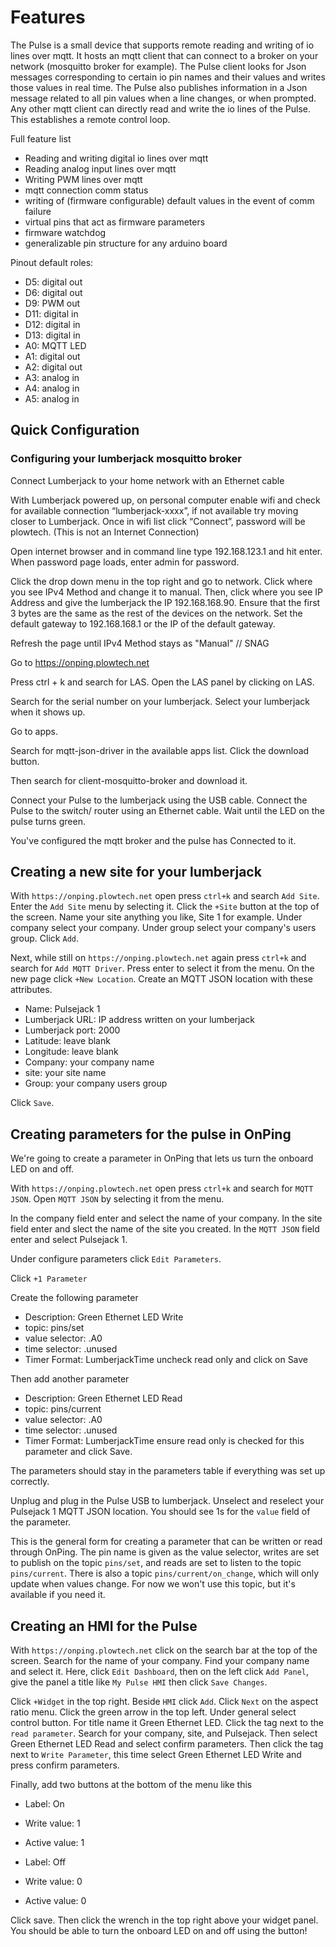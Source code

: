 <h1> Features </h1>

The Pulse is a small device that supports remote reading and writing of io lines over mqtt. It hosts an mqtt client that can connect to a broker on your network (mosquitto broker for example). The Pulse client looks for Json messages corresponding to certain io pin names and their values and writes those values in real time. The Pulse also publishes information in a Json message related to all pin values when a line changes, or when prompted. Any other mqtt client can directly read and write the io lines of the Pulse. This establishes a remote control loop.

Full feature list
* Reading and writing digital io lines over mqtt
* Reading analog input lines over mqtt
* Writing PWM lines over mqtt
* mqtt connection comm status
* writing of (firmware configurable) default values in the event of comm failure
* virtual pins that act as firmware parameters 
* firmware watchdog
* generalizable pin structure for any arduino board

Pinout default roles:
* D5: digital out
* D6: digital out
* D9: PWM out
* D11: digital in
* D12: digital in
* D13: digital in
* A0: MQTT LED
* A1: digital out
* A2: digital out
* A3: analog in
* A4: analog in
* A5: analog in


<h2> Quick Configuration </h2>

<h3>Configuring your lumberjack mosquitto broker</h3>

Connect Lumberjack to your home network with an Ethernet cable

With Lumberjack powered up, on personal computer enable wifi and check for available connection “lumberjack-xxxx”, if not available try moving closer to Lumberjack. Once in wifi list click “Connect”, password will be plowtech. (This is not an Internet Connection) 

Open internet browser and in command line type 192.168.123.1 and hit enter. When password page loads, enter admin for password.

Click the drop down menu in the top right and go to network. Click where you see IPv4 Method and change it to manual. Then, click where you see IP Address and give the lumberjack the IP 192.168.168.90. Ensure that the first 3 bytes are the same as the rest of the devices on the network. Set the default gateway to 192.168.168.1 or the IP of the default gateway.

Refresh the page until IPv4 Method stays as "Manual" // SNAG

Go to https://onping.plowtech.net

Press ctrl + k and search for LAS. Open the LAS panel by clicking on LAS.

Search for the serial number on your lumberjack. Select your lumberjack when it shows up.

Go to apps.

Search for mqtt-json-driver in the available apps list. Click the download button.

Then search for client-mosquitto-broker and download it.

Connect your Pulse to the lumberjack using the USB cable. Connect the Pulse to the switch/ router using an Ethernet cable. Wait until the LED on the pulse turns green.

You've configured the mqtt broker and the pulse has Connected to it.

<h2> Creating a new site for your lumberjack </h2>

With `https://onping.plowtech.net` open press `ctrl+k` and search `Add Site`. Enter the `Add Site` menu by selecting it. Click the `+Site` button at the top of the screen. Name your site anything you like, Site 1 for example. Under company select your company. Under group select your company's users group. Click `Add`.

Next, while still on `https://onping.plowtech.net` again press `ctrl+k` and search for `Add MQTT Driver`. Press enter to select it from the menu. On the new page click `+New Location`. Create an MQTT JSON location with these attributes.

* Name: Pulsejack 1
* Lumberjack URL: IP address written on your lumberjack
* Lumberjack port: 2000
* Latitude: leave blank
* Longitude: leave blank
* Company: your company name
* site: your site name
* Group: your company users group

Click `Save`.

<h2> Creating parameters for the pulse in OnPing </h2>

We're going to create a parameter in OnPing that lets us turn the onboard LED on and off.

With `https://onping.plowtech.net` open press `ctrl+k` and search for `MQTT JSON`. Open `MQTT JSON` by selecting it from the menu.

In the company field enter and select the name of your company. In the site field enter and slect the name of the site you created. In the `MQTT JSON` field enter and select Pulsejack 1.

Under configure parameters click `Edit Parameters`.

Click `+1 Parameter`

Create the following parameter
* Description: Green Ethernet LED Write
* topic: pins/set
* value selector: .A0
* time selector: .unused
* Timer Format: LumberjackTime
uncheck read only and click on Save

Then add another parameter
* Description: Green Ethernet LED Read
* topic: pins/current
* value selector: .A0
* time selector: .unused
* Timer Format: LumberjackTime
ensure read only is checked for this parameter and click Save.

The parameters should stay in the parameters table if everything was set up correctly.

Unplug and plug in the Pulse USB to lumberjack. Unselect and reselect your Pulsejack 1 MQTT JSON location. You should see 1s for the `value` field of the parameter.

This is the general form for creating a parameter that can be written or read through OnPing. The pin name is given as the value selector, writes are set to publish on the topic `pins/set`, and reads are set to listen to the topic `pins/current`. There is also a topic `pins/current/on_change`, which will only update when values change. For now we won't use this topic, but it's available if you need it.

<h2> Creating an HMI for the Pulse </h3>

With `https://onping.plowtech.net` click on the search bar at the top of the screen. Search for the name of your company. Find your company name and select it. Here, click `Edit Dashboard`, then on the left click `Add Panel`, give the panel a title like `My Pulse HMI` then click `Save Changes`.

Click `+Widget` in the top right. Beside `HMI` click `Add`. Click `Next` on the aspect ratio menu. Click the green arrow in the top left. Under general select control button. For title name it Green Ethernet LED. Click the tag next to the `read parameter`. Search for your company, site, and Pulsejack. Then select Green Ethernet LED Read and select confirm parameters. Then click the tag next to `Write Parameter`, this time select Green Ethernet LED Write and press confirm parameters. 

Finally, add two buttons at the bottom of the menu like this

* Label: On
* Write value: 1
* Active value: 1

* Label: Off
* Write value: 0
* Active value: 0

Click save. Then click the wrench in the top right above your widget panel. You should be able to turn the onboard LED on and off using the button!
